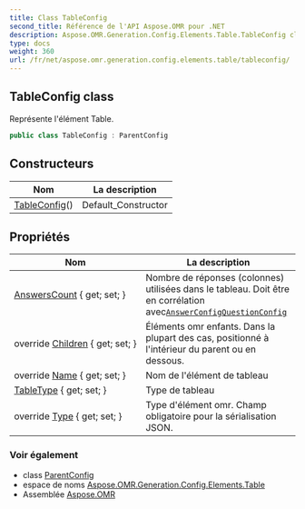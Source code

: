 ```yaml
---
title: Class TableConfig
second_title: Référence de l'API Aspose.OMR pour .NET
description: Aspose.OMR.Generation.Config.Elements.Table.TableConfig classe. Représente lélément Table.
type: docs
weight: 360
url: /fr/net/aspose.omr.generation.config.elements.table/tableconfig/
---
```

## TableConfig class

Représente l'élément Table.

```csharp
public class TableConfig : ParentConfig
```

## Constructeurs

| Nom | La description |
| --- | --- |
| [TableConfig](tableconfig/)() | Default_Constructor |

## Propriétés

| Nom | La description |
| --- | --- |
| [AnswersCount](../../aspose.omr.generation.config.elements.table/tableconfig/answerscount/) { get; set; } | Nombre de réponses (colonnes) utilisées dans le tableau. Doit être en corrélation avec[`AnswerConfig`](../../aspose.omr.generation.config.elements.parents/answerconfig/)[`QuestionConfig`](../questionconfig/) |
| override [Children](../../aspose.omr.generation.config.elements.table/tableconfig/children/) { get; set; } | Éléments omr enfants. Dans la plupart des cas, positionné à l'intérieur du parent ou en dessous. |
| override [Name](../../aspose.omr.generation.config.elements.table/tableconfig/name/) { get; set; } | Nom de l'élément de tableau |
| [TableType](../../aspose.omr.generation.config.elements.table/tableconfig/tabletype/) { get; set; } | Type de tableau |
| override [Type](../../aspose.omr.generation.config.elements.table/tableconfig/type/) { get; set; } | Type d'élément omr. Champ obligatoire pour la sérialisation JSON. |

### Voir également

* class [ParentConfig](../../aspose.omr.generation.config/parentconfig/)
* espace de noms [Aspose.OMR.Generation.Config.Elements.Table](../../aspose.omr.generation.config.elements.table/)
* Assemblée [Aspose.OMR](../../)



